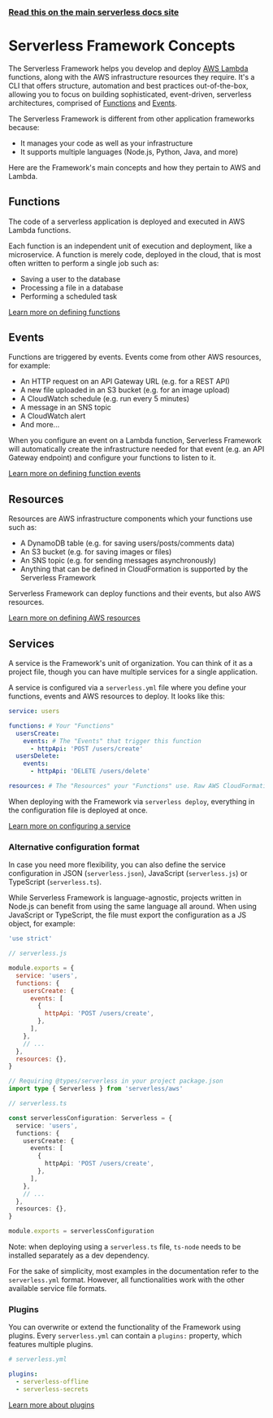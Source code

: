 <!--
title: Serverless Framework Concepts
description: An introduction to using AWS and AWS Lambda with the Serverless Framework.
layout: Doc
-->

<!-- DOCS-SITE-LINK:START automatically generated  -->

### [Read this on the main serverless docs site](https://www.serverless.com/framework/docs/providers/aws/guide/intro)

<!-- DOCS-SITE-LINK:END -->

# Serverless Framework Concepts

The Serverless Framework helps you develop and deploy [AWS Lambda](https://serverless.com/aws-lambda/) functions, along with the AWS infrastructure resources they require. It's a CLI that offers structure, automation and best practices out-of-the-box, allowing you to focus on building sophisticated, event-driven, serverless architectures, comprised of [Functions](#functions) and [Events](#events).

The Serverless Framework is different from other application frameworks because:

- It manages your code as well as your infrastructure
- It supports multiple languages (Node.js, Python, Java, and more)

Here are the Framework's main concepts and how they pertain to AWS and Lambda.

## Functions

The code of a serverless application is deployed and executed in AWS Lambda functions.

Each function is an independent unit of execution and deployment, like a microservice. A function is merely code, deployed in the cloud, that is most often written to perform a single job such as:

- Saving a user to the database
- Processing a file in a database
- Performing a scheduled task

[Learn more on defining functions](./functions.md)

## Events

Functions are triggered by events. Events come from other AWS resources, for example:

- An HTTP request on an API Gateway URL (e.g. for a REST API)
- A new file uploaded in an S3 bucket (e.g. for an image upload)
- A CloudWatch schedule (e.g. run every 5 minutes)
- A message in an SNS topic
- A CloudWatch alert
- And more...

When you configure an event on a Lambda function, Serverless Framework will automatically create the infrastructure needed for that event (e.g. an API Gateway endpoint) and configure your functions to listen to it.

[Learn more on defining function events](./events.md)

## Resources

Resources are AWS infrastructure components which your functions use such as:

- A DynamoDB table (e.g. for saving users/posts/comments data)
- An S3 bucket (e.g. for saving images or files)
- An SNS topic (e.g. for sending messages asynchronously)
- Anything that can be defined in CloudFormation is supported by the Serverless Framework

Serverless Framework can deploy functions and their events, but also AWS resources.

[Learn more on defining AWS resources](./resources.md)

## Services

A service is the Framework's unit of organization. You can think of it as a project file, though you can have multiple services for a single application.

A service is configured via a `serverless.yml` file where you define your functions, events and AWS resources to deploy. It looks like this:

```yml
service: users

functions: # Your "Functions"
  usersCreate:
    events: # The "Events" that trigger this function
      - httpApi: 'POST /users/create'
  usersDelete:
    events:
      - httpApi: 'DELETE /users/delete'

resources: # The "Resources" your "Functions" use. Raw AWS CloudFormation goes in here.
```

When deploying with the Framework via `serverless deploy`, everything in the configuration file is deployed at once.

[Learn more on configuring a service](./services.md)

### Alternative configuration format

In case you need more flexibility, you can also define the service configuration in JSON (`serverless.json`), JavaScript (`serverless.js`) or TypeScript (`serverless.ts`).

While Serverless Framework is language-agnostic, projects written in Node.js can benefit from using the same language all around. When using JavaScript or TypeScript, the file must export the configuration as a JS object, for example:

```js
'use strict'

// serverless.js

module.exports = {
  service: 'users',
  functions: {
    usersCreate: {
      events: [
        {
          httpApi: 'POST /users/create',
        },
      ],
    },
    // ...
  },
  resources: {},
}
```

```ts
// Requiring @types/serverless in your project package.json
import type { Serverless } from 'serverless/aws'

// serverless.ts

const serverlessConfiguration: Serverless = {
  service: 'users',
  functions: {
    usersCreate: {
      events: [
        {
          httpApi: 'POST /users/create',
        },
      ],
    },
    // ...
  },
  resources: {},
}

module.exports = serverlessConfiguration
```

Note: when deploying using a `serverless.ts` file, `ts-node` needs to be installed separately as a dev dependency.

For the sake of simplicity, most examples in the documentation refer to the `serverless.yml` format. However, all functionalities work with the other available service file formats.

### Plugins

You can overwrite or extend the functionality of the Framework using plugins. Every `serverless.yml` can contain a `plugins:` property, which features multiple plugins.

```yml
# serverless.yml

plugins:
  - serverless-offline
  - serverless-secrets
```

[Learn more about plugins](../../../guides/plugins)
